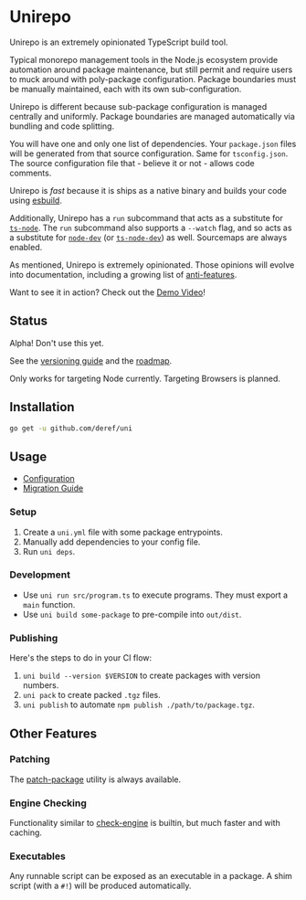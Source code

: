 # Unirepo

Unirepo is an extremely opinionated TypeScript build tool.

Typical monorepo management tools in the Node.js ecosystem provide automation
around package maintenance, but still permit and require users to muck around
with poly-package configuration. Package boundaries must be manually
maintained, each with its own sub-configuration.

Unirepo is different because sub-package configuration is managed centrally and
uniformly. Package boundaries are managed automatically via bundling and code
splitting.

You will have one and only one list of dependencies. Your `package.json` files
will be generated from that source configuration. Same for `tsconfig.json`.
The source configuration file that - believe it or not - allows code comments.

Unirepo is _fast_ because it is ships as a native binary and builds your code
using [esbuild][1].

Additionally, Unirepo has a `run` subcommand that acts as a substitute for
[`ts-node`][2]. The `run` subcommand also supports a `--watch` flag, and so
acts as a substitute for [`node-dev`][3] (or [`ts-node-dev`][4]) as well.
Sourcemaps are always enabled.

As mentioned, Unirepo is extremely opinionated. Those opinions will evolve into
documentation, including a growing list of
[anti-features](./doc/anti-features.md).

Want to see it in action?
Check out the [Demo Video](https://www.youtube.com/watch?v=RJfLA7EM-Uw)!

## Status

Alpha! Don't use this yet.

See the [versioning guide](./doc/versioning.md) and the
[roadmap](./doc/roadmap.md).

Only works for targeting Node currently. Targeting Browsers is planned.

## Installation

```bash
go get -u github.com/deref/uni
```

## Usage

- [Configuration](./doc/config.md)
- [Migration Guide](./doc/migrate.md)

### Setup

1. Create a `uni.yml` file with some package entrypoints.
2. Manually add dependencies to your config file.
3. Run `uni deps`.

### Development

- Use `uni run src/program.ts` to execute programs. They must export a `main` function.
- Use `uni build some-package` to pre-compile into `out/dist`.

### Publishing

Here's the steps to do in your CI flow:

1. `uni build --version $VERSION` to create packages with version numbers.
2. `uni pack` to create packed `.tgz` files.
3. `uni publish` to automate `npm publish ./path/to/package.tgz`.

## Other Features

### Patching

The [patch-package][5] utility is always available.

### Engine Checking

Functionality similar to [check-engine][6] is builtin, but much faster
and with caching.

### Executables

Any runnable script can be exposed as an executable in a package. A shim script
(with a `#!`) will be produced automatically.

[1]: https://esbuild.github.io/
[2]: https://github.com/TypeStrong/ts-node
[3]: https://github.com/fgnass/node-dev
[4]: https://github.com/wclr/ts-node-dev
[5]: https://github.com/ds300/patch-package
[6]: https://github.com/mohlsen/check-engine
